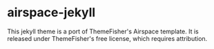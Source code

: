 # airspace-jekyll
This jekyll theme is a port of ThemeFisher's Airspace template. It is released under ThemeFisher's free license, which requires attribution.
